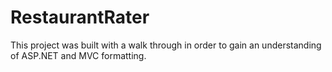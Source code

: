 # RestaurantRater

This project was built with a walk through in order to gain an understanding of ASP.NET and MVC formatting.
